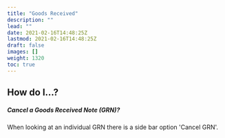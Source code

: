 ```yaml
---
title: "Goods Received"
description: ""
lead: ""
date: 2021-02-16T14:48:25Z
lastmod: 2021-02-16T14:48:25Z
draft: false
images: []
weight: 1320
toc: true
---
```

## How do I...?

##### Cancel a Goods Received Note (GRN)?

When looking at an individual GRN there is a side bar option 'Cancel GRN'.

